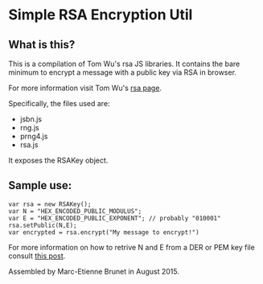 # Simple RSA Encryption Util

## What is this?

This is a compilation of Tom Wu's rsa JS libraries. It contains the bare minimum to encrypt a message with a public key via RSA in browser.

For more information visit Tom Wu's [rsa page](http://www-cs-students.stanford.edu/~tjw/jsbn/).

Specifically, the files used are:

- jsbn.js
- rng.js
- prng4.js
- rsa.js

It exposes the RSAKey object. 

## Sample use:

	var rsa = new RSAKey();
	var N = "HEX_ENCODED_PUBLIC_MODULUS";
	var E = "HEX_ENCODED_PUBLIC_EXPONENT"; // probably "010001"
	rsa.setPublic(N,E);
	var encrypted = rsa.encrypt("My message to encrypt!")
	
For more information on how to retrive N and E from a DER or PEM key file consult [this post](http://stackoverflow.com/questions/1193529/how-to-store-retreieve-rsa-public-private-key).

Assembled by Marc-Etienne Brunet in August 2015.
